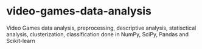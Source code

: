 # video-games-data-analysis
Video Games data analysis, preprocessing, descriptive analysis, statisctical analysis, clusterization, classification done in NumPy, SciPy, Pandas and Scikit-learn
